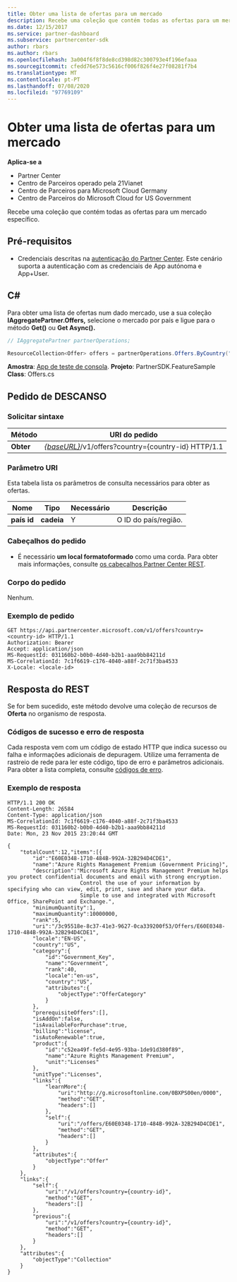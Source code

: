```yaml
---
title: Obter uma lista de ofertas para um mercado
description: Recebe uma coleção que contém todas as ofertas para um mercado específico.
ms.date: 12/15/2017
ms.service: partner-dashboard
ms.subservice: partnercenter-sdk
author: rbars
ms.author: rbars
ms.openlocfilehash: 3a004f6f8f8de8cd398d82c300793e4f196efaaa
ms.sourcegitcommit: cfedd76e573c5616cf006f826f4e27f08281f7b4
ms.translationtype: MT
ms.contentlocale: pt-PT
ms.lasthandoff: 07/08/2020
ms.locfileid: "97769109"
---
```

# <a name="get-a-list-of-offers-for-a-market"></a>Obter uma lista de ofertas para um mercado

**Aplica-se a**

- Partner Center
- Centro de Parceiros operado pela 21Vianet
- Centro de Parceiros para Microsoft Cloud Germany
- Centro de Parceiros do Microsoft Cloud for US Government

Recebe uma coleção que contém todas as ofertas para um mercado específico.

## <a name="prerequisites"></a>Pré-requisitos

- Credenciais descritas na [autenticação do Partner Center](partner-center-authentication.md). Este cenário suporta a autenticação com as credenciais de App autónoma e App+User.

## <a name="c"></a>C\#

Para obter uma lista de ofertas num dado mercado, use a sua coleção **IAggregatePartner.Offers,** selecione o mercado por país e ligue para o método **Get()** ou **Get Async().**

``` csharp
// IAggregatePartner partnerOperations;

ResourceCollection<Offer> offers = partnerOperations.Offers.ByCountry("US").Get();
```

**Amostra**: [App de teste de consola](console-test-app.md). **Projeto**: PartnerSDK.FeatureSample **Class**: Offers.cs

## <a name="rest-request"></a>Pedido de DESCANSO

### <a name="request-syntax"></a>Solicitar sintaxe

| Método  | URI do pedido                                                                          |
|---------|--------------------------------------------------------------------------------------|
| **Obter** | [*{baseURL}*](partner-center-rest-urls.md)/v1/offers?country={country-id} HTTP/1.1   |

### <a name="uri-parameter"></a>Parâmetro URI

Esta tabela lista os parâmetros de consulta necessários para obter as ofertas.

| Nome           | Tipo       | Necessário | Descrição            |
|----------------|------------|----------|------------------------|
| **país id** | **cadeia** | Y        | O ID do país/região. |

### <a name="request-headers"></a>Cabeçalhos do pedido

- É necessário **um local formatoformado** como uma corda.
Para obter mais informações, consulte [os cabeçalhos Partner Center REST](headers.md).

### <a name="request-body"></a>Corpo do pedido

Nenhum.

### <a name="request-example"></a>Exemplo de pedido

```http
GET https://api.partnercenter.microsoft.com/v1/offers?country=<country-id> HTTP/1.1
Authorization: Bearer
Accept: application/json
MS-RequestId: 031160b2-b0b0-4d40-b2b1-aaa9bb84211d
MS-CorrelationId: 7c1f6619-c176-4040-a88f-2c71f3ba4533
X-Locale: <locale-id>
```

## <a name="rest-response"></a>Resposta do REST

Se for bem sucedido, este método devolve uma coleção de recursos de **Oferta** no organismo de resposta.

### <a name="response-success-and-error-codes"></a>Códigos de sucesso e erro de resposta

Cada resposta vem com um código de estado HTTP que indica sucesso ou falha e informações adicionais de depuragem. Utilize uma ferramenta de rastreio de rede para ler este código, tipo de erro e parâmetros adicionais. Para obter a lista completa, consulte [códigos de erro](error-codes.md).

### <a name="response-example"></a>Exemplo de resposta

```http
HTTP/1.1 200 OK
Content-Length: 26584
Content-Type: application/json
MS-CorrelationId: 7c1f6619-c176-4040-a88f-2c71f3ba4533
MS-RequestId: 031160b2-b0b0-4d40-b2b1-aaa9bb84211d
Date: Mon, 23 Nov 2015 23:20:44 GMT

{
    "totalCount":12,"items":[{
        "id":"E60E0348-1710-484B-992A-32B294D4CDE1",
        "name":"Azure Rights Management Premium (Government Pricing)",
        "description":"Microsoft Azure Rights Management Premium helps you protect confidential documents and email with strong encryption.
                       Control the use of your information by specifying who can view, edit, print, save and share your data.
                       Simple to use and integrated with Microsoft Office, SharePoint and Exchange.",
        "minimumQuantity":1,
        "maximumQuantity":10000000,
        "rank":5,
        "uri":"/3c95518e-8c37-41e3-9627-0ca339200f53/Offers/E60E0348-1710-484B-992A-32B294D4CDE1",
        "locale":"EN-US",
        "country":"US",
        "category":{
            "id":"Government_Key",
            "name":"Government",
            "rank":40,
            "locale":"en-us",
            "country":"US",
            "attributes":{
                "objectType":"OfferCategory"
            }
        },
        "prerequisiteOffers":[],
        "isAddOn":false,
        "isAvailableForPurchase":true,
        "billing":"license",
        "isAutoRenewable":true,
        "product":{
            "id":"c52ea49f-fe5d-4e95-93ba-1de91d380f89",
            "name":"Azure Rights Management Premium",
            "unit":"Licenses"
        },
        "unitType":"Licenses",
        "links":{
            "learnMore":{
                "uri":"http://g.microsoftonline.com/0BXPS00en/0000",
                "method":"GET",
                "headers":[]
            },
            "self":{
                "uri":"/offers/E60E0348-1710-484B-992A-32B294D4CDE1",
                "method":"GET",
                "headers":[]
            }
        },
        "attributes":{
            "objectType":"Offer"
        }
    },
    "links":{
        "self":{
            "uri":"/v1/offers?country={country-id}",
            "method":"GET",
            "headers":[]
        },
        "previous":{
            "uri":"/v1/offers?country={country-id}",
            "method":"GET",
            "headers":[]
        }
    },
    "attributes":{
        "objectType":"Collection"
    }
}
```
